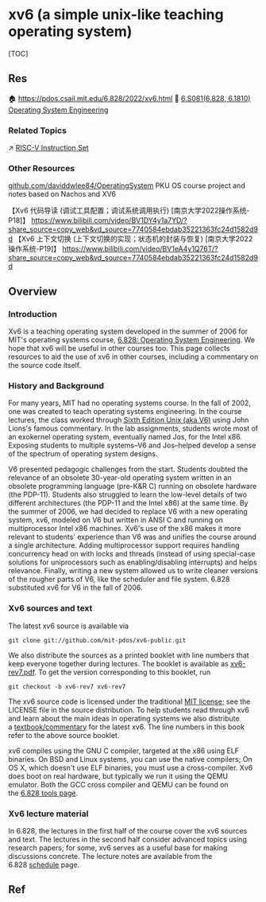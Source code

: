 # xv6 (a simple unix-like teaching operating system)

[TOC]



## Res
🏠 https://pdos.csail.mit.edu/6.828/2022/xv6.html
🏫 [6.S081(6.828, 6.1810) Operating System Engineering](../../../../../../../../../🏠%20Assets/Courses%20of%20Universities/MIT/6.S081(6.828,%206.1810)%20Operating%20System%20Engineering/6.S081(6.828,%206.1810)%20Operating%20System%20Engineering.md)


### Related Topics
↗ [RISC-V Instruction Set](../../../../🧬%20Computer%20System/Computer%20Architecture/Instruction%20Set%20Architecture%20(ISA)%20&%20Processor%20Architecture/RISC%20(Reduced%20Instruction%20Set%20Computer)/RISC-V%20Instruction%20Set/RISC-V%20Instruction%20Set.md)


### Other Resources
[github.com/daviddwlee84/OperatingSystem](https://github.com/daviddwlee84/OperatingSystem)
PKU OS course project and notes based on Nachos and XV6

【Xv6 代码导读 (调试工具配置；调试系统调用执行) [南京大学2022操作系统-P18]】 https://www.bilibili.com/video/BV1DY4y1a7YD/?share_source=copy_web&vd_source=7740584ebdab35221363fc24d1582d9d
【Xv6 上下文切换 (上下文切换的实现；状态机的封装与恢复) [南京大学2022操作系统-P19]】 https://www.bilibili.com/video/BV1eA4y1Q76T/?share_source=copy_web&vd_source=7740584ebdab35221363fc24d1582d9d



## Overview
### Introduction
Xv6 is a teaching operating system developed in the summer of 2006 for MIT's operating systems course, [6.828: Operating System Engineering](http://pdos.csail.mit.edu/6.828). We hope that xv6 will be useful in other courses too. This page collects resources to aid the use of xv6 in other courses, including a commentary on the source code itself.


### History and Background
For many years, MIT had no operating systems course. In the fall of 2002, one was created to teach operating systems engineering. In the course lectures, the class worked through [Sixth Edition Unix (aka V6)](https://pdos.csail.mit.edu/6.828/2012/xv6.html#v6) using John Lions's famous commentary. In the lab assignments, students wrote most of an exokernel operating system, eventually named Jos, for the Intel x86. Exposing students to multiple systems–V6 and Jos–helped develop a sense of the spectrum of operating system designs.

V6 presented pedagogic challenges from the start. Students doubted the relevance of an obsolete 30-year-old operating system written in an obsolete programming language (pre-K&R C) running on obsolete hardware (the PDP-11). Students also struggled to learn the low-level details of two different architectures (the PDP-11 and the Intel x86) at the same time. By the summer of 2006, we had decided to replace V6 with a new operating system, xv6, modeled on V6 but written in ANSI C and running on multiprocessor Intel x86 machines. Xv6's use of the x86 makes it more relevant to students' experience than V6 was and unifies the course around a single architecture. Adding multiprocessor support requires handling concurrency head on with locks and threads (instead of using special-case solutions for uniprocessors such as enabling/disabling interrupts) and helps relevance. Finally, writing a new system allowed us to write cleaner versions of the rougher parts of V6, like the scheduler and file system. 6.828 substituted xv6 for V6 in the fall of 2006. 


### Xv6 sources and text
The latest xv6 source is available via
``` shell
git clone git://github.com/mit-pdos/xv6-public.git
```

We also distribute the sources as a printed booklet with line numbers that keep everyone together during lectures. The booklet is available as [xv6-rev7.pdf](https://pdos.csail.mit.edu/6.828/2012/xv6/xv6-rev7.pdf). To get the version corresponding to this booklet, run
```shell
git checkout -b xv6-rev7 xv6-rev7
```

The xv6 source code is licensed under the traditional [MIT license](http://www.opensource.org/licenses/mit-license.php); see the LICENSE file in the source distribution. To help students read through xv6 and learn about the main ideas in operating systems we also distribute a [textbook/commentary](https://pdos.csail.mit.edu/6.828/2012/xv6/book-rev7.pdf) for the latest xv6. The line numbers in this book refer to the above source booklet.

xv6 compiles using the GNU C compiler, targeted at the x86 using ELF binaries. On BSD and Linux systems, you can use the native compilers; On OS X, which doesn't use ELF binaries, you must use a cross-compiler. Xv6 does boot on real hardware, but typically we run it using the QEMU emulator. Both the GCC cross compiler and QEMU can be found on the [6.828 tools page](https://pdos.csail.mit.edu/6.828/2012/tools.html).


### Xv6 lecture material
In 6.828, the lectures in the first half of the course cover the xv6 sources and text. The lectures in the second half consider advanced topics using research papers; for some, xv6 serves as a useful base for making discussions concrete. The lecture notes are available from the 6.828 [schedule](https://pdos.csail.mit.edu/6.828/schedule.html) page.



## Ref

